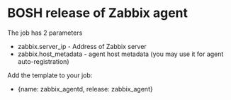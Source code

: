 # BOSH release of Zabbix agent

The job has 2 parameters
- zabbix.server_ip - Address of Zabbix server
- zabbix.host_metadata - agent host metadata (you may use it for agent auto-registration)

Add the template to your job:
- {name: zabbix_agentd, release: zabbix_agent}
